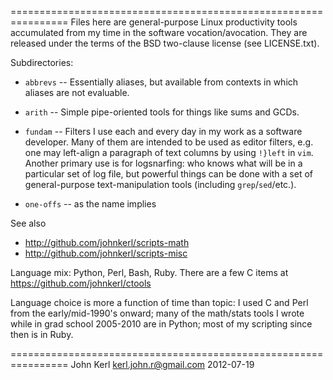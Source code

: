 ================================================================
Files here are general-purpose Linux productivity tools accumulated from my
time in the software vocation/avocation.  They are released under the terms of
the BSD two-clause license (see LICENSE.txt).

Subdirectories:

* `abbrevs` -- Essentially aliases, but available from contexts in which
aliases are not evaluable.

* `arith` -- Simple pipe-oriented tools for things like sums and GCDs.

* `fundam` -- Filters I use each and every day in my work as a software
  developer.  Many of them are intended to be used as editor filters, e.g. one
  may left-align a paragraph of text columns by using `!}left` in `vim`.  Another
  primary use is for logsnarfing: who knows what will be in a particular set of
  log file, but powerful things can be done with a set of general-purpose
  text-manipulation tools (including `grep`/`sed`/etc.).

* `one-offs` -- as the name implies

See also
* http://github.com/johnkerl/scripts-math
* http://github.com/johnkerl/scripts-misc

Language mix: Python, Perl, Bash, Ruby.
There are a few C items at https://github.com/johnkerl/ctools

Language choice is more a function of time than topic: I used C and Perl from
the early/mid-1990's onward; many of the math/stats tools I wrote while in
grad school 2005-2010 are in Python; most of my scripting since then is in
Ruby.

================================================================
John Kerl
kerl.john.r@gmail.com
2012-07-19
